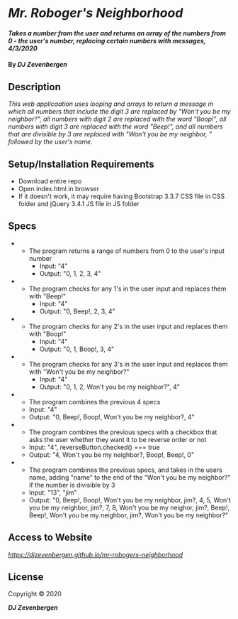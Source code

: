 
# _Mr. Roboger's Neighborhood_

#### _Takes a number from the user and returns an array of the numbers from 0 - the user's number, replacing certain numbers with messages, 4/3/2020_

#### By _**DJ Zevenbergen**_

## Description

_This web applicaation uses looping and arrays to return a message in which all numbers that include the digit 3 are replaced by "Won't you be my neighbor?", all numbers with digit 2 are replaced with the word "Boop!", all numbers with digit 3 are replaced with the word "Beep!", and all numbers that are divisible by 3 are replaced with "Won't you be my neighbor, " followed by the user's name._

## Setup/Installation Requirements

* Download entire repo
* Open index.html in browser
* If it doesn't work, it may require having Bootstrap 3.3.7 CSS file in CSS folder and jQuery 3.4.1 JS file in JS folder

## Specs

* - The program returns a range of numbers from 0 to the user's input number
    * Input: "4"
    * Output: "0, 1, 2, 3, 4"

* - The program checks for any 1's in the user input and replaces them with "Beep!"
    * Input: "4"
    * Output: "0, Beep!, 2,  3, 4"

* - The program checks for any 2's in the user input and replaces them with "Boop!"
    * Input: "4"
    * Output: "0, 1, Boop!, 3, 4"


* - The program checks for any 3's in the user input and replaces them with "Won't you be my neighbor?"
    * Input: "4"
    * Output: "0, 1, 2, Won't you be my neighbor?", 4"

* - The program combines the previous 4 specs
  * Input: "4"
  * Output: "0, Beep!, Boop!, Won't you be my neighbor?, 4"

* - The program combines the previous specs with a checkbox that asks the user whether they want it to be reverse order or not
  * Input: "4", reverseButton.checked() === true
  * Output: "4, Won't you be my neighbor?, Boop!, Beep!, 0"

* - The program combines the previous specs, and takes in the users name, adding "name" to the end of the "Won't you be my neighbor?" if the number is divisible by 3 
  * Input: "13", "jim"
  * Output: "0, Beep!, Boop!, Won't you be my neighbor, jim?, 4, 5, Won't you be my neighbor, jim?, 7, 8, Won't you be my neighor, jim?, Beep!, Beep!, Won't you be my neighbor, jim?, Won't you be my neighbor?"


## Access to Website

_https://djzevenbergen.github.io/mr-robogers-neighborhood_

## License

Copyright © 2020

**_DJ Zevenbergen_**